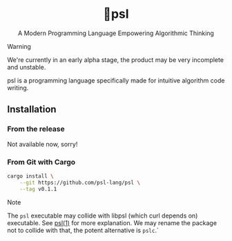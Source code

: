 <div align="center">
    <h1>🎈psl</h1>
    <p>
        A Modern Programming Language Empowering Algorithmic Thinking
    </p>
</div>

> [!WARNING]
> We're currently in an early alpha stage, the product may be very incomplete and unstable.

psl is a programming language specifically made for intuitive algorithm code writing.

## Installation

### From the release

Not available now, sorry!

### From Git with Cargo

```sh
cargo install \
    --git https://github.com/psl-lang/psl \
    --tag v0.1.1
```

> [!NOTE]
> The `psl` executable may collide with libpsl (which curl depends on) executable.
> See [psl(1)](https://man.archlinux.org/man/core/libpsl/psl.1.en) for more explanation. We may rename the package not to collide with that, the potent alternative is `pslc`.`
